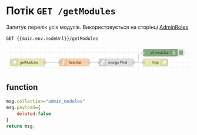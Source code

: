 # Потік `GET /getModules`

Запитує перелік усіх модулів. Використовується на сторінці [AdminRoles](page_adminroles.md) 

```
GET {{main.env.nodeUrl}}/getModules
```

![image-20230518102511530](media/image-20230518102511530.png)

## function

```js
msg.collection="admin_modules"
msg.payload={
    deleted:false
}
return msg;
```

